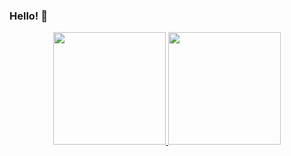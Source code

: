 ### Hello! 👋

<div align="center">
  <a href="https://github.com/userick17">
  <img height="180em" src="https://github-readme-stats.vercel.app/api?username=userick17&show_icons=true&theme=github_dark&include_all_commits=true&count_private=true"/>
  <img height="180em" src="https://github-readme-stats.vercel.app/api/top-langs/?username=userick17&layout=compact&langs_count=7&theme=github_dark"/>
</div>
